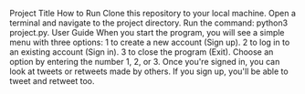 Project Title
How to Run
Clone this repository to your local machine.
Open a terminal and navigate to the project directory.
Run the command: python3 project.py.
User Guide
When you start the program, you will see a simple menu with three options:
1 to create a new account (Sign up).
2 to log in to an existing account (Sign in).
3 to close the program (Exit).
Choose an option by entering the number 1, 2, or 3.
Once you're signed in, you can look at tweets or retweets made by others.
If you sign up, you'll be able to tweet and retweet too.
